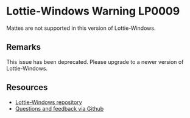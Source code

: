 [comment]: # (deprecated)
[comment]: # (name:Mattes)
[comment]: # (text:Mattes.)

# Lottie-Windows Warning LP0009

<!-- description -->
Mattes are not supported in this version of Lottie-Windows.

## Remarks
This issue has been deprecated. Please upgrade to a newer version of Lottie-Windows.

<!-- notes  -->
## Resources

* [Lottie-Windows repository](https://aka.ms/lottie)
* [Questions and feedback via Github](https://github.com/windows-toolkit/Lottie-Windows/issues)
